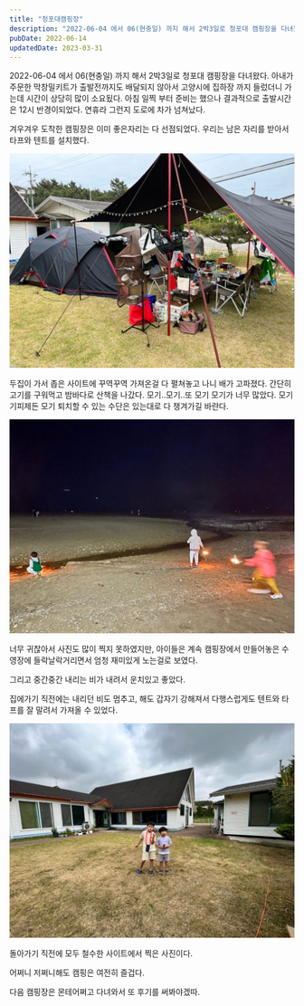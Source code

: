 ```yaml
---
title: "청포대캠핑장"
description: "2022-06-04 에서 06(현충일) 까지 해서 2박3일로 청포대 캠핑장을 다녀왔다. 아내가 주문한 막창밀키트가 출발전까지도 배달되지 않아서 고양시에 집하장 까지 들렀더니 가는데 시간이 상당히 많이 소요됬다. 아침 일찍 부터 준비는 했으나 결과적으로 출발시간은 12시 반경이되었다. 연휴라 그런지 도로에 차가 넘쳐났다."
pubDate: 2022-06-14
updatedDate: 2023-03-31
---
```


2022-06-04 에서 06(현충일) 까지 해서 2박3일로 청포대 캠핑장을 다녀왔다. 아내가 주문한 막창밀키트가 출발전까지도 배달되지 않아서 고양시에 집하장 까지 들렀더니 가는데 시간이 상당히 많이 소요됬다. 아침 일찍 부터 준비는 했으나 결과적으로 출발시간은 12시 반경이되었다. 연휴라 그런지 도로에 차가 넘쳐났다.

겨우겨우 도착한 캠핑장은 이미 좋은자리는 다 선점되었다. 우리는 남은 자리를 받아서 타프와 텐트를 설치했다.

![](/content/images/2022/06/4CA61787-E725-491A-98C1-F1E5BCB8BC22_1_105_c.jpeg)

두집이 가서 좁은 사이트에 꾸역꾸역 가져온걸 다 펼쳐놓고 나니 배가 고파졌다. 간단히 고기를 구워먹고 밤바다로 산책을 나갔다. 모기..모기..또 모기 모기가 너무 많았다. 모기 기피제든 모기 퇴치할 수 있는 수단은 있는대로 다 챙겨가길 바란다.

![](/content/images/2022/06/97C9AFCF-0ECF-4B27-9627-28FAD93D168A_1_105_c.jpeg)

너무 귀찮아서 사진도 많이 찍지 못하였지만, 아이들은 계속 캠핑장에서 만들어놓은 수영장에 들락날락거리면서 엄청 재미있게 노는걸로 보였다.

그리고 중간중간 내리는 비가 내려서 운치있고 좋았다.

집에가기 직전에는 내리던 비도 멈추고, 해도 갑자기 강해져서 다행스럽게도 텐트와 타프를 잘 말려서 가져올 수 있었다.

![](/content/images/2022/06/A28628B2-A211-46C9-AC16-8964274B27FA_1_105_c.jpeg)

돌아가기 직전에 모두 철수한 사이트에서 찍은 사진이다.

어쩌니 저쩌니해도 캠핑은 여전히 즐겁다.

다음 캠핑장은 몬테어쩌고 다녀와서 또 후기를 써봐야겠따.